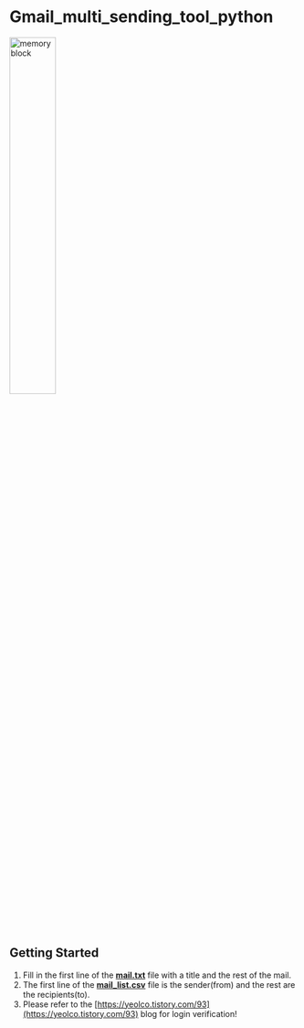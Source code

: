 # Gmail_multi_sending_tool_python

<p align="left"><img src="https://user-images.githubusercontent.com/53032349/107144055-e3486b00-697b-11eb-906d-fce085425537.png" width="40%" height="40%" title="70px" alt="memoryblock"></p>

## Getting Started
1. Fill in the first line of the [**mail.txt**](https://github.com/cjf8899/Gmail_multi_sending_tool/blob/main/mail.txt) file with a title and the rest of the mail.
2. The first line of the [**mail_list.csv**](https://github.com/cjf8899/Gmail_multi_sending_tool/blob/main/mail_list.csv) file is the sender(from) and the rest are the recipients(to).
3. Please refer to the [https://yeolco.tistory.com/93](https://yeolco.tistory.com/93) blog for login verification!
